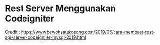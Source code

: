 # Rest Server Menggunakan Codeigniter 

Credit : 
https://www.bewoksatukosong.com/2019/06/cara-membuat-rest-api-server-codeigniter-mysql-2019.html
